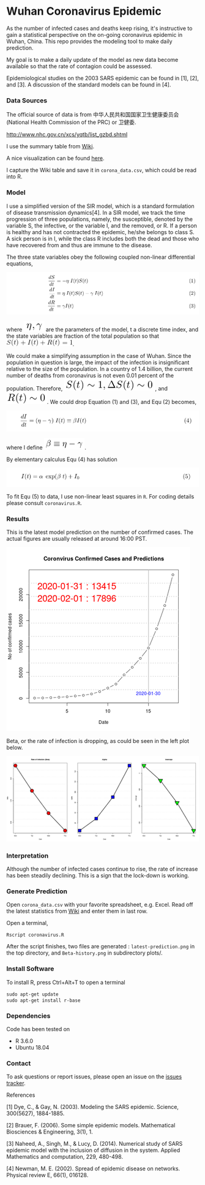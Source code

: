# Wuhan Coronavirus Epidemic
As the number of infected cases and deaths keep rising, it's instructive to gain a statistical perspective on the on-going coronavirus epidemic in Wuhan, China. This repo provides the modeling tool to make daily prediction. 

My goal is to make a daily update of the model as new data become available so that the rate of contagion could be assessed. 

Epidemiological studies on the 2003 SARS epidemic can be found in [1], [2], and [3]. A discussion of the standard models can be found in [4].


### Data Sources
The official source of data is from 中华人民共和国国家卫生健康委员会 (National Health Commission of the PRC) or 卫健委.

http://www.nhc.gov.cn/xcs/yqtb/list_gzbd.shtml

I use the summary table from [Wiki](https://en.wikipedia.org/wiki/Timeline_of_the_2019%E2%80%9320_Wuhan_coronavirus_outbreak).

A nice visualization can be found [here](https://gisanddata.maps.arcgis.com/apps/opsdashboard/index.html#/bda7594740fd40299423467b48e9ecf6).

I capture the Wiki table and save it in `corona_data.csv`, which could be read into R. 


### Model

I use a simplified version of the SIR model, which is a standard formulation of disease transmission dynamics[4]. In a SIR model, we track the time progression of three populations, namely, the susceptible, denoted by the variable S, the infective, or the variable I, and the removed, or R. If a person is healthy and has not contracted the epidemic, he/she belongs to class S. A sick person is in I, while the class R includes both the dead and those who have recovered from and thus are immune to the disease.

The three state variables obey the following coupled non-linear differential equations,

![equ1_3](Img/equ1-3.png)

where ![beta_gamma](Img/eta_gamma.png) are the parameters of the model, t a discrete time index, and the state variables are fraction of the total population so that ![sum_1](Img/sum_to_1.gif).

We could make a simplifying assumption in the case of Wuhan. Since the population in question is large, the impact of the infection is insignificant relative to the size of the population. In a country of 1.4 billion, the current number of deaths from coronavirus is not even 0.01 percent of the population. Therefore, ![S_near_1](Img/S_near_1.png), and ![R_near_0](Img/R_near_0.png). We could drop Equation (1) and (3), and Equ (2) becomes,

![equ4](Img/equ4.png)

where I define ![beta_def](Img/beta-def.png).

By elementary calculus Equ (4) has solution

![solution](Img/equ5.png)

To fit Equ (5) to data, I use non-linear least squares in `R`. For coding details please consult `coronavirus.R`.


### Results
This is the latest model prediction on the number of confirmed cases. The actual figures are usually released at around 16:00 PST. 

![predict1](latest-prediction.png)

Beta, or the rate of infection is dropping, as could be seen in the left plot below.

![beta](plots/Beta-history.png)


### Interpretation
Although the number of infected cases continue to rise, the rate of increase has been steadily declining. This is a sign that the lock-down is working.

### Generate Prediction
Open `corona_data.csv` with your favorite spreadsheet, e.g. Excel. Read off the latest statistics from [Wiki](https://en.wikipedia.org/wiki/Timeline_of_the_2019%E2%80%9320_Wuhan_coronavirus_outbreak) and enter them in last row.

Open a terminal, 

    Rscript coronavirus.R

After the script finishes, two files are generated : `latest-prediction.png` in the top directory, and `Beta-history.png` in subdirectory plots/. 

### Install Software
To install R, press Ctrl+Alt+T to open a terminal

    sudo apt-get update 
    sudo apt-get install r-base



### Dependencies
Code has been tested on 
* R 3.6.0
* Ubuntu 18.04 




### Contact
To ask questions or report issues, please open an issue on the [issues tracker](https://github.com/htso/Coronavirus_Epidemic/issues).


References

[1] Dye, C., & Gay, N. (2003). Modeling the SARS epidemic. Science, 300(5627), 1884-1885.

[2] Brauer, F. (2006). Some simple epidemic models. Mathematical Biosciences & Engineering, 3(1), 1.

[3] Naheed, A., Singh, M., & Lucy, D. (2014). Numerical study of SARS epidemic model with the inclusion of diffusion in the system. Applied Mathematics and computation, 229, 480-498.

[4] Newman, M. E. (2002). Spread of epidemic disease on networks. Physical review E, 66(1), 016128.



